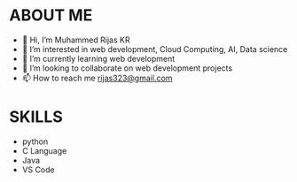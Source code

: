 # ABOUT ME
- 👋 Hi, I’m Muhammed Rijas KR
- 👀 I’m interested in web development, Cloud Computing, AI, Data science
- 🌱 I’m currently learning web development
- 💞️ I’m looking to collaborate on web development projects 
- 📫 How to reach me rijas323@gmail.com

# SKILLS
- python
- C Language
- Java
- VS Code 

<!---
Rijas323/Rijas323 is a ✨ special ✨ repository because its `README.md` (this file) appears on your GitHub profile.
You can click the Preview link to take a look at your changes.
--->
